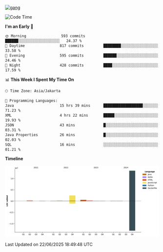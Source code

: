 <!-- [<img src='https://dev.karakun.com/assets/posts/2018-09-16-jc-java-article/3duke_suspects.jpg' alt='java'>](https://github.com/yeahbutstill) -->
[<img src='https://asset-2.tstatic.net/tribunnewswiki/foto/bank/images/Mozart.jpg' alt='gang'>](https://github.com/yeahbutstill)

<!--START_SECTION:waka-->
![Code Time](http://img.shields.io/badge/Code%20Time-3%2C324%20hrs%2049%20mins-blue)

**I'm an Early 🐤** 

```text
🌞 Morning                593 commits         ██████░░░░░░░░░░░░░░░░░░░   24.37 % 
🌆 Daytime                817 commits         ████████░░░░░░░░░░░░░░░░░   33.58 % 
🌃 Evening                595 commits         ██████░░░░░░░░░░░░░░░░░░░   24.46 % 
🌙 Night                  428 commits         ████░░░░░░░░░░░░░░░░░░░░░   17.59 % 
```


📊 **This Week I Spent My Time On** 

```text
🕑︎ Time Zone: Asia/Jakarta

💬 Programming Languages: 
Java                     15 hrs 39 mins      ██████████████████░░░░░░░   71.23 % 
XML                      4 hrs 22 mins       █████░░░░░░░░░░░░░░░░░░░░   19.93 % 
JSON                     43 mins             █░░░░░░░░░░░░░░░░░░░░░░░░   03.31 % 
Java Properties          26 mins             █░░░░░░░░░░░░░░░░░░░░░░░░   02.03 % 
SQL                      16 mins             ░░░░░░░░░░░░░░░░░░░░░░░░░   01.21 % 
```

**Timeline**

![Lines of Code chart](https://raw.githubusercontent.com/yeahbutstill/yeahbutstill/main/assets/bar_graph.png)


 Last Updated on 22/06/2025 18:49:48 UTC
<!--END_SECTION:waka-->
